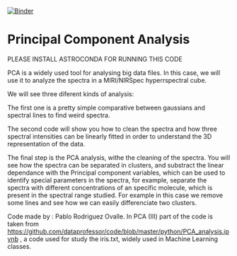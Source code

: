 [![Binder](https://mybinder.org/badge_logo.svg)](https://mybinder.org/v2/gh/PabloROvalle/Principal-Component-Analysis/HEAD?labpath=PCA%20(III).ipynb)

# Principal Component Analysis

PLEASE INSTALL ASTROCONDA FOR RUNNING THIS CODE

PCA is a widely used tool for analysing big data files. In this case, we will use it to analyze the spectra in a MIRI/NIRSpec hyperrspectral cube.

We will see three diferent kinds of analysis: 

The first one is a pretty simple comparative between gaussians and spectral lines to find weird spectra. 

The second code will show you how to clean the spectra and how three spectral intensities can be linearly fitted in order to understand the 3D representation of the data.

The final step is the PCA analysis, withe the cleaning of the spectra. You will see how the spectra can be separated in clusters, and substract the linear dependance with the Principal component variables, which can be used to identify special parameters in the spectra, for example, separate the spectra with different concentrations of an specific molecule, which is present in the spectral range studied. For example in this case we remove some lines and see how we can easily differenciate two clusters.

Code made by : Pablo Rodriguez Ovalle.
In PCA (III) part of the code is taken from https://github.com/dataprofessor/code/blob/master/python/PCA_analysis.ipynb , a code used for study the iris.txt, widely used in Machine Learning classes.

